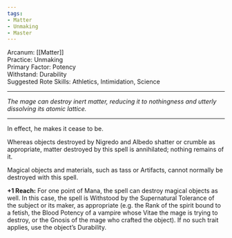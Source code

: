 ```yaml
---
tags:
- Matter
- Unmaking
- Master
---
```


Arcanum: [[Matter]]\
Practice: Unmaking\
Primary Factor: Potency\
Withstand: Durability\
Suggested Rote Skills: Athletics, Intimidation, Science

---

_The mage can destroy inert matter, reducing it to nothingness and utterly dissolving its atomic lattice._

---

In effect, he makes it cease to be.

Whereas objects destroyed by Nigredo and Albedo shatter or crumble as appropriate, matter destroyed by this spell is annihilated; nothing remains of it.

Magical objects and materials, such as tass or Artifacts, cannot normally be destroyed with this spell.

**+1 Reach:** For one point of Mana, the spell can destroy magical objects as well. In this case, the spell is Withstood by the Supernatural Tolerance of the subject or its maker, as appropriate (e.g. the Rank of the spirit bound to a fetish, the Blood Potency of a vampire whose Vitae the mage is trying to destroy, or the Gnosis of the mage who crafted the object). If no such trait applies, use the object’s Durability.